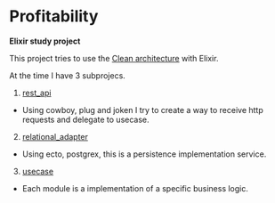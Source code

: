 # Profitability

**Elixir study project**

This project tries to use the [Clean architecture](https://blog.8thlight.com/uncle-bob/2012/08/13/the-clean-architecture.html) with Elixir.

At the time I have 3 subprojecs.

1. [rest_api](https://github.com/agnaldo4j/profitability/tree/master/apps/rest_api)
  * Using cowboy, plug and joken I try to create a way to receive http requests and delegate to usecase.
2. [relational_adapter](https://github.com/agnaldo4j/profitability/tree/master/apps/relational_adapter)
  * Using ecto, postgrex, this is a persistence implementation service.
3. [usecase](https://github.com/agnaldo4j/profitability/tree/master/apps/usecase)
  * Each module is a implementation of a specific business logic.


